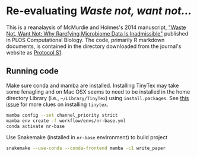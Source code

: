 # Re-evaluating *Waste not, want not...*

This is a reanalaysis of McMurdie and Holmes's 2014 manuscript, ["Waste Not, Want Not: Why Rarefying Microbiome Data Is 
Inadmissible"](https://doi.org/10.1371/journal.pcbi.1003531) published in PLOS Computational Biology. The code, primarily
R markdown documents, is contained in the directory downloaded from the journal's website as
[Protocol S1](https://doi.org/10.1371/journal.pcbi.1003531.s001).

## Running code

Make sure conda and mamba are installed. Installing TinyTex may take some fenagling and on Mac OSX seems to need to be installed in the home directory Library (i.e., `~/Library/TinyTex`) using `install.packages`. See [this issue](https://github.com/rstudio/tinytex/issues/24) for more clues on installing `tinytex`.

```bash
mamba config --set channel_priority strict
mamba env create -f workflow/envs/nr-base.yml 
conda activate nr-base
```

Use Snakemake (installed in `nr-base` environment) to build project

```bash
snakemake --use-conda --conda-frontend mamba -c1 write_paper
```

